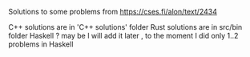 Solutions to some problems from https://cses.fi/alon/text/2434

C++ solutions are in 'C++ solutions' folder
Rust solutions are in src/bin folder
Haskell ? may be I will add it later , to the moment I did only 1..2  problems in Haskell
